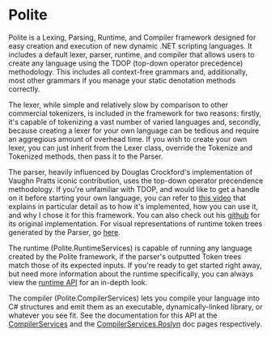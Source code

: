 # Polite
Polite is a Lexing, Parsing, Runtime, and Compiler framework designed for easy creation and execution of new dynamic .NET scripting languages. It includes a default lexer, parser, runtime, and compiler that allows users to create any language using the TDOP (top-down operator precedence) methodology. This includes all context-free grammars and, additionally, most other grammars if you manage your static denotation methods correctly.

The lexer, while simple and relatively slow by comparison to other commercial tokenizers, is included in the framework for two reasons: firstly, it's capable of tokenizing a vast number of varied languages and, secondly, because creating a lexer for your own language can be tedious and require an aggregious amount of overhead time. If you wish to create your own lexer, you can just inherit from the Lexer class, override the Tokenize and Tokenized methods, then pass it to the Parser.

The parser, heavily influenced by Douglas Crockford's implementation of Vaughn Pratts iconic contribution, uses the top-down operator precendence methodology. If you're unfamiliar with TDOP, and would like to get a handle on it before starting your own language, you can refer to [this video](https://youtu.be/Nlqv6NtBXcA) that explains in particular detail as to how it's implemented, how you can use it, and why I chose it for this framework. You can also check out his [github](https://github.com/douglascrockford/TDOP) for its original implementation. For visual representations of runtime token trees generated by the Parser, go [here](https://github.com/TrevorGHSeay/Polite/tree/master/Documentation/Parser%20Structure%20Diagrams).

The runtime (Polite.RuntimeServices) is capable of running any language created by the Polite framework, if the parser's outputted Token trees match those of its expected inputs. If you're ready to get started right away, but need more information about the runtime specifically, you can always view the [runtime API](https://trevorghseay.github.io/Polite/Documentation/site/api/Polite.RuntimeServices.html) for an in-depth look.

The compiler (Polite.CompilerServices) lets you compile your language into C# structures and emit them as an executable, dynamically-linked library, or whatever you see fit. See the documentation for this API at the [CompilerServices](https://trevorghseay.github.io/Polite/Documentation/site/api/Polite.CompilerServices.html) and the [CompilerServices.Roslyn](https://trevorghseay.github.io/Polite/Documentation/site/api/Polite.CompilerServices.Roslyn.html) doc pages respectively.
